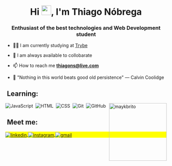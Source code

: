 <h1 align="center">Hi <img src="https://raw.githubusercontent.com/kaueMarques/kaueMarques/master/hi.gif" width="30px">, I'm Thiago Nóbrega</h1>
<h3 align="center">Enthusiast of the best technologies and Web Development student</h3>

- 👨‍💻 I am currently studying at [Trybe](https://www.betrybe.com/)

- 💬 I am always available to collobarate

- 📫 How to reach me **thiagons@live.com**

- 🚀 "Nothing in this world beats good old persistence" ― Calvin Coolidge

   
## &nbsp;Learning:
    
![JavaScript](https://img.shields.io/badge/-JavaScript-05122A?style=flat&logo=javascript)&nbsp;
![HTML](https://img.shields.io/badge/-HTML-05122A?style=flat&logo=HTML5)&nbsp;
![CSS](https://img.shields.io/badge/-CSS-05122A?style=flat&logo=CSS3&logoColor=1572B6)&nbsp;
![Git](https://img.shields.io/badge/-Git-05122A?style=flat&logo=git)&nbsp;
![GitHub](https://img.shields.io/badge/-GitHub-05122A?style=flat&logo=github)&nbsp;
<img height="180em" align="right" src="https://github-readme-stats.vercel.app/api?username=thiagodanobrega&show_icons=true&theme=algolia" alt="maykbrito"/> </p>
   
 
## &nbsp;Meet me:
    
<p align="left" style="background:yellow">
<a href="https://linkedin.com/in/thiagodanobrega" target="_blank">
  <img align="center" src="https://img.shields.io/badge/-thiagodanobrega-05122A?style=flat&logo=linkedin" alt="linkedin"/>
</a>
<a href="https://instagram.com/thiagodanobrega_" target="_blank">
 <img align="center" src="https://img.shields.io/badge/-thiagodanobrega_-05122A?style=flat&logo=instagram" alt="instagram"/>
</a>
<a href="mailto:thiagodanobregasousa@gmail.com" target="_blank">
 <img align="center" src="https://img.shields.io/badge/-thiagodanobregasousa-05122A?style=flat&logo=gmail" alt="gmail"/>
</a>
</p>
    
 <!--

- 🔭 I’m currently working on ...
- 🌱 I’m currently learning ...
- 👯 I’m looking to collaborate on ...
- 🤔 I’m looking for help with ...
- 💬 Ask me about ...
- 📫 How to reach me: ...
- 😄 Pronouns: ...
- ⚡ Fun fact: ...
-->

     
     




